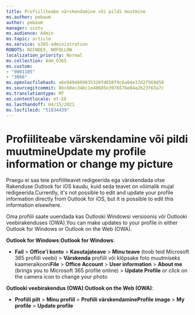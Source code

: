```yaml
---
title: Profiiliteabe värskendamine või pildi muutmine
ms.author: pebaum
author: pebaum
manager: scotv
ms.audience: Admin
ms.topic: article
ms.service: o365-administration
ROBOTS: NOINDEX, NOFOLLOW
localization_priority: Normal
ms.collection: Adm_O365
ms.custom:
- "9001105"
- "3066"
ms.openlocfilehash: a6e9494889035320fd658f9c6a04e37d2f569d50
ms.sourcegitcommit: 8bc60ec34bc1e40685e3976576e04a2623f63a7c
ms.translationtype: MT
ms.contentlocale: et-EE
ms.lasthandoff: 04/15/2021
ms.locfileid: "51834439"
---
```

# <a name="update-my-profile-information-or-change-my-picture"></a><span data-ttu-id="f6218-102">Profiiliteabe värskendamine või pildi muutmine</span><span class="sxs-lookup"><span data-stu-id="f6218-102">Update my profile information or change my picture</span></span>

<span data-ttu-id="f6218-103">Praegu ei saa teie profiiliteavet redigeerida ega värskendada otse Rakenduse Outlook for iOS kaudu, kuid seda teavet on võimalik mujal redigeerida.</span><span class="sxs-lookup"><span data-stu-id="f6218-103">Currently, it's not possible to edit and update your profile information directly from Outlook for iOS, but it is possible to edit this information elsewhere.</span></span> 

<span data-ttu-id="f6218-104">Oma profiili saate uuendada kas Outlooki Windowsi versioonis või Outlooki veebirakenduses (OWA).</span><span class="sxs-lookup"><span data-stu-id="f6218-104">You can make updates to your profile in either Outlook for Windows or Outlook on the Web (OWA).</span></span> 

<span data-ttu-id="f6218-105">**Outlook for Windows**:</span><span class="sxs-lookup"><span data-stu-id="f6218-105">**Outlook for Windows**:</span></span> 

- <span data-ttu-id="f6218-106">**Fail**  >  **Office'i konto**  >  **Kasutajateave**  >  **Minu teave** (toob teid Microsoft 365 profiili veebi) > **Värskenda** profiili või klõpsake foto muutmiseks kaameraikooni</span><span class="sxs-lookup"><span data-stu-id="f6218-106">**File** > **Office Account** > **User information** > **About me** (brings you to Microsoft 365 profile online) > **Update Profile** or click on the camera icon to change your photo</span></span>  
  
<span data-ttu-id="f6218-107">**Outlooki veebirakendus (OWA)**:</span><span class="sxs-lookup"><span data-stu-id="f6218-107">**Outlook on the Web (OWA)**:</span></span> 

- <span data-ttu-id="f6218-108">**Profiili pilt**  >  **Minu profiil**  >  **Profiili värskendamine**</span><span class="sxs-lookup"><span data-stu-id="f6218-108">**Profile image** > **My profile** > **Update profile**</span></span>
